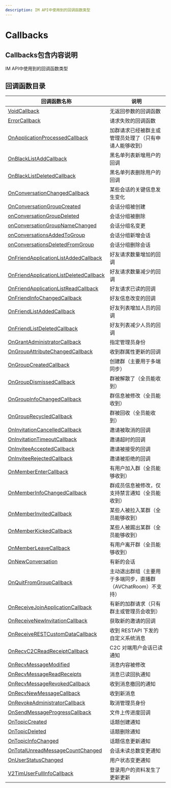 ```yaml
---
description: IM API中使用到的回调函数类型
---
```


# Callbacks

## Callbacks包含内容说明

IM API中使用到的回调函数类型

## 回调函数目录

| 回调函数名称                                                                              | 说明                                  |
| ----------------------------------------------------------------------------------- | ----------------------------------- |
| [VoidCallback](voidcallback.md)                                                     | 无返回参数的回调函数                          |
| [ErrorCallback](errorcallback.md)                                                   | 请求失败的回调函数                           |
| [OnApplicationProcessedCallback](onapplicationprocessedcallback.md)                                  | 加群请求已经被群主或管理员处理了（只有申请人能够收到）         |
| [OnBlackListAddCallback](onblacklistaddcallback.md)                                 | 黑名单列表新增用户的回调                        |
| [OnBlackListDeletedCallback](onblacklistdeletedcallback.md)                         | 黑名单列表删除用户的回调                        |
| [OnConversationChangedCallback](onconversationchangedcallback.md)                   | 某些会话的关键信息发生变化                       |
| [OnConversationGroupCreated](OnConversationGroupCreated.md)                   | 会话分组被创建                       |
| [onConversationGroupDeleted](OnConversationGroupDeleted.md)                   | 会话分组被删除                       |
| [onConversationGroupNameChanged](OnConversationGroupNameChanged.md)                   | 会话分组名变更                       |
| [onConversationsAddedToGroup](OnConversationsAddedToGroup.md)                   | 会话分组新增会话                       |
| [onConversationsDeletedFromGroup](onConversationsDeletedFromGroup.md)                   | 会话分组删除会话                       |
| [OnFriendApplicationListAddedCallback](onfriendapplicationlistaddedcallback.md)     | 好友请求数量增加的回调                         |
| [OnFriendApplicationListDeletedCallback](onfriendapplicationlistdeletedcallback.md) | 好友请求数量减少的回调                         |
| [OnFriendApplicationListReadCallback](onfriendapplicationlistreadcallback.md)       | 好友请求已读的回调                           |
| [OnFriendInfoChangedCallback](onfriendinfochangedcallback.md)                       | 好友信息改变的回调                           |
| [OnFriendListAddedCallback](onfriendlistaddedcallback.md)                           | 好友列表增加人员的回调                         |
| [OnFriendListDeletedCallback](onfriendlistdeletedcallback.md)                       | 好友列表减少人员的回调                         |
| [OnGrantAdministratorCallback](ongrantadministratorcallback.md)                     | 指定管理员身份                             |
| [OnGroupAttributeChangedCallback](ongroupattributechangedcallback.md)               | 收到群属性更新的回调                          |
| [OnGroupCreatedCallback](ongroupcreatedcallback.md)                                 | 创建群（主要用于多端同步）                       |
| [OnGroupDismissedCallback](ongroupdismissedcallback.md)                             | 群被解散了（全员能收到）                        |
| [OnGroupInfoChangedCallback](ongroupinfochangedcallback.md)                         | 群信息被修改（全员能收到）                       |
| [OnGroupRecycledCallback](ongrouprecycledcallback.md)                               | 群被回收（全员能收到）                         |
| [OnInvitationCancelledCallback](oninvitationcancelledcallback.md)                   | 邀请被取消的回调                            |
| [OnInvitationTimeoutCallback](oninvitationtimeoutcallback.md)                       | 邀请超时的回调                             |
| [OnInviteeAcceptedCallback](oninviteeacceptedcallback.md)                           | 邀请被接受的回调                            |
| [OnInviteeRejectedCallback](oninviteerejectedcallback.md)                           | 邀请被拒绝的回调                            |
| [OnMemberEnterCallback](onmemberentercallback.md)                                   | 有用户加入群（全员能够收到）                      |
| [OnMemberInfoChangedCallback](onmemberinfochangedcallback.md)                       | 群成员信息被修改，仅支持禁言通知（全员能收到）             |
| [OnMemberInvitedCallback](onmemberinvitedcallback.md)                               | 某些人被拉入某群（全员能够收到）                    |
| [OnMemberKickedCallback](onmemberkickedcallback.md)                                 | 某些人被踢出某群（全员能够收到）                    |
| [OnMemberLeaveCallback](onmemberleavecallback.md)                                   | 有用户离开群（全员能够收到）                      |
| [OnNewConversation](onnewconversation.md)                                           | 有新的会话                               |
| [OnQuitFromGroupCallback](onquitfromgroupcallback.md)                               | 主动退出群组（主要用于多端同步，直播群（AVChatRoom）不支持） |
| [OnReceiveJoinApplicationCallback](onreceivejoinapplicationcallback.md)             | 有新的加群请求（只有群主或管理员会收到）                |
| [OnReceiveNewInvitationCallback](onreceivenewinvitationcallback.md)                 | 获取新的邀请的回调                           |
| [OnReceiveRESTCustomDataCallback](onreceiverestcustomdatacallback.md)               | 收到 RESTAPI 下发的自定义系统消息               |
| [OnRecvC2CReadReceiptCallback](onrecvc2creadreceiptcallback.md)                     | C2C 对端用户会话已读通知                      |
| [OnRecvMessageModified](onrecvmessagemodified.md)                                   | 消息内容被修改                             |
| [OnRecvMessageReadReceipts](onrecvmessagereadreceipts.md)                           | 消息已读回执通知                            |
| [OnRecvMessageRevokedCallback](onrecvmessagerevokedcallback.md)                     | 收到消息撤回的通知                           |
| [OnRecvNewMessageCallback](onrecvnewmessagecallback.md)                             | 收到新消息                               |
| [OnRevokeAdministratorCallback](onrevokeadministratorcallback.md)                   | 取消管理员身份                             |
| [OnSendMessageProgressCallback](onsendmessageprogresscallback.md)                   | 文件上传进度回调                            |
| [OnTopicCreated](onTopicCreated.md)                   | 话题创建通知                            |
| [OnTopicDeleted](onTopicDeleted.md)                   | 话题删除通知                            |
| [OnTopicInfoChanged](onTopicInfoChanged.md)                   | 话题信息更新通知                            |
| [OnTotalUnreadMessageCountChanged](ontotalunreadmessagecountchanged.md)             | 会话未读总数变更通知                          |
| [OnUserStatusChanged](onuserstatuschanged.md)                                       | 用户状态变更通知                            |
| [V2TimUserFullInfoCallback](v2timuserfullinfocallback.md)                           | 登录用户的资料发生了更新更新                      |
